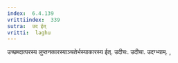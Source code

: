 ```yaml
---
index:  6.4.139
vrittiindex:  339
sutra:  उद ईत्
vritti:  laghu 
---
```


उच्छब्दात्परस्य लुप्तनकारस्याञ्चतेर्भस्याकारस्य ईत्. उदीचः. उदीचा. उदग्भ्याम्. ,

